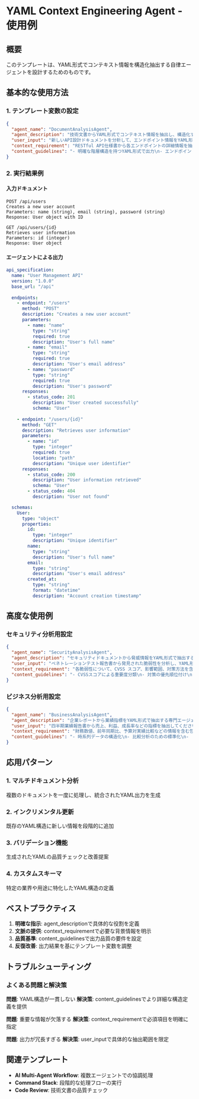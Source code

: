 # YAML Context Engineering Agent - 使用例

## 概要
このテンプレートは、YAML形式でコンテキスト情報を構造化抽出する自律エージェントを設計するためのものです。

## 基本的な使用方法

### 1. テンプレート変数の設定

```json
{
  "agent_name": "DocumentAnalysisAgent",
  "agent_description": "技術文書からYAML形式でコンテキスト情報を抽出し、構造化する専門エージェント",
  "user_input": "新しいAPI設計ドキュメントを分析して、エンドポイント情報をYAML形式で抽出してください",
  "context_requirement": "RESTful API仕様書から各エンドポイントの詳細情報を抽出し、標準化されたYAML構造で出力する必要があります",
  "content_guidelines": "- 明確な階層構造を持つYAML形式で出力\n- エンドポイントごとに必要な情報を網羅\n- コメント付きで理解しやすくする"
}
```

### 2. 実行結果例

#### 入力ドキュメント
```
POST /api/users
Creates a new user account
Parameters: name (string), email (string), password (string)
Response: User object with ID

GET /api/users/{id}
Retrieves user information
Parameters: id (integer)
Response: User object
```

#### エージェントによる出力
```yaml
api_specification:
  name: "User Management API"
  version: "1.0.0"
  base_url: "/api"
  
  endpoints:
    - endpoint: "/users"
      method: "POST"
      description: "Creates a new user account"
      parameters:
        - name: "name"
          type: "string"
          required: true
          description: "User's full name"
        - name: "email"
          type: "string"
          required: true
          description: "User's email address"
        - name: "password"
          type: "string"
          required: true
          description: "User's password"
      responses:
        - status_code: 201
          description: "User created successfully"
          schema: "User"
          
    - endpoint: "/users/{id}"
      method: "GET"
      description: "Retrieves user information"
      parameters:
        - name: "id"
          type: "integer"
          required: true
          location: "path"
          description: "Unique user identifier"
      responses:
        - status_code: 200
          description: "User information retrieved"
          schema: "User"
        - status_code: 404
          description: "User not found"

  schemas:
    User:
      type: "object"
      properties:
        id:
          type: "integer"
          description: "Unique identifier"
        name:
          type: "string"
          description: "User's full name"
        email:
          type: "string"
          description: "User's email address"
        created_at:
          type: "string"
          format: "datetime"
          description: "Account creation timestamp"
```

## 高度な使用例

### セキュリティ分析用設定

```json
{
  "agent_name": "SecurityAnalysisAgent",
  "agent_description": "セキュリティドキュメントから脅威情報をYAML形式で抽出する専門エージェント",
  "user_input": "ペネトレーションテスト報告書から発見された脆弱性を分析し、YAML形式で構造化してください",
  "context_requirement": "各脆弱性について、CVSS スコア、影響範囲、対策方法を含む包括的な情報を抽出する",
  "content_guidelines": "- CVSSスコアによる重要度分類\n- 対策の優先順位付け\n- 技術的詳細の構造化"
}
```

### ビジネス分析用設定

```json
{
  "agent_name": "BusinessAnalysisAgent",
  "agent_description": "企業レポートから業績指標をYAML形式で抽出する専門エージェント",
  "user_input": "四半期業績報告書から売上、利益、成長率などの指標を抽出してください",
  "context_requirement": "財務数値、前年同期比、予算対実績比較などの情報を含む包括的な分析",
  "content_guidelines": "- 時系列データの構造化\n- 比較分析のための標準化\n- トレンド分析用メタデータ"
}
```

## 応用パターン

### 1. マルチドキュメント分析
複数のドキュメントを一度に処理し、統合されたYAML出力を生成

### 2. インクリメンタル更新
既存のYAML構造に新しい情報を段階的に追加

### 3. バリデーション機能
生成されたYAMLの品質チェックと改善提案

### 4. カスタムスキーマ
特定の業界や用途に特化したYAML構造の定義

## ベストプラクティス

1. **明確な指示**: agent_descriptionで具体的な役割を定義
2. **文脈の提供**: context_requirementで必要な背景情報を明示
3. **品質基準**: content_guidelinesで出力品質の要件を設定
4. **反復改善**: 出力結果を基にテンプレート変数を調整

## トラブルシューティング

### よくある問題と解決策

**問題**: YAML構造が一貫しない
**解決策**: content_guidelinesでより詳細な構造定義を提供

**問題**: 重要な情報が欠落する
**解決策**: context_requirementで必須項目を明確に指定

**問題**: 出力が冗長すぎる
**解決策**: user_inputで具体的な抽出範囲を限定

## 関連テンプレート

- **AI Multi-Agent Workflow**: 複数エージェントでの協調処理
- **Command Stack**: 段階的な処理フローの実行
- **Code Review**: 技術文書の品質チェック
